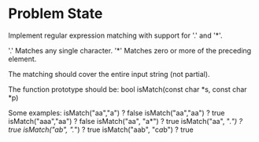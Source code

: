 Problem State
=============

Implement regular expression matching with support for '.' and '*'.

'.' Matches any single character.
'*' Matches zero or more of the preceding element.

The matching should cover the entire input string (not partial).

The function prototype should be:
bool isMatch(const char *s, const char *p)

Some examples:
isMatch("aa","a") ? false
isMatch("aa","aa") ? true
isMatch("aaa","aa") ? false
isMatch("aa", "a*") ? true
isMatch("aa", ".*") ? true
isMatch("ab", ".*") ? true
isMatch("aab", "c*a*b") ? true
